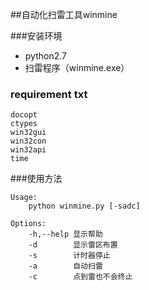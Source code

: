 ##自动化扫雷工具winmine

###安装环境
- python2.7
- 扫雷程序（winmine.exe）

### requirement txt
```
docopt
ctypes
win32gui
win32con
win32api
time
```

###使用方法
```
Usage:
    python winmine.py [-sadc]

Options:
    -h,--help 显示帮助
    -d        显示雷区布置
    -s        计时器停止
    -a        自动扫雷
    -c        点到雷也不会终止
```